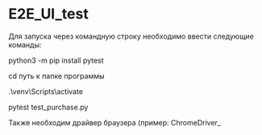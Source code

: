 # E2E_UI_test

Для запуска через командную строку необходимо ввести следующие команды:

python3 -m pip install pytest 

cd путь к папке программы 

.\venv\Scripts\activate 

pytest test_purchase.py

Также необходим драйвер браузера (пример: ChromeDriver_
